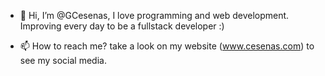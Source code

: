 - 👋 Hi, I’m @GCesenas, I love programming and web development. Improving every day to be a fullstack developer :)

- 📫 How to reach me? take a look on my website (www.cesenas.com) to see my social media.

<!---
GCesenas/GCesenas is a ✨ special ✨ repository because its `README.md` (this file) appears on your GitHub profile.
You can click the Preview link to take a look at your changes.
--->
